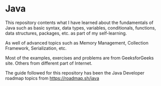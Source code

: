 # Java
 This repository contents what I have learned about the fundamentals of Java such as basic syntax, data types, variables, conditionals, functions, data structures, packages, etc. as part of my self-learning.

 As well of advanced topics such as Memory Management, Collection Framework, Serialization, etc.
 
 Most of the examples, exercises and problems are from GeeksforGeeks site. Others from different part of Internet.
 
 The guide followed for this repository has been the Java Developer roadmap topics from https://roadmap.sh/java

